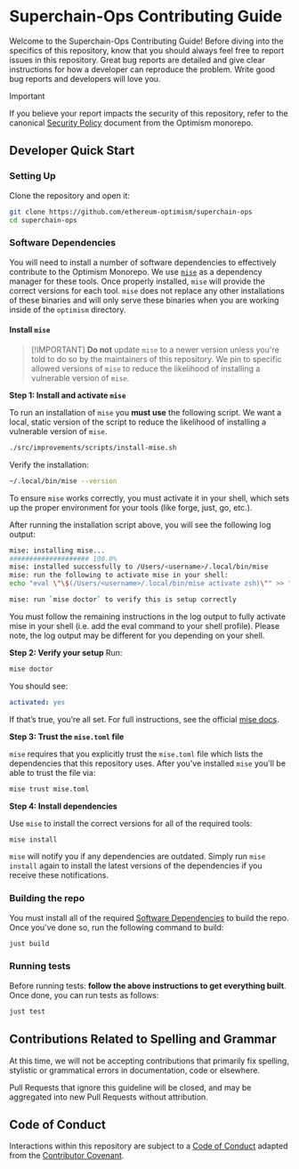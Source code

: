 # Superchain-Ops Contributing Guide

Welcome to the Superchain-Ops Contributing Guide!
Before diving into the specifics of this repository, know that you should always feel free to report issues in this repository.
Great bug reports are detailed and give clear instructions for how a developer can reproduce the problem.
Write good bug reports and developers will love you.

> [!IMPORTANT]
> If you believe your report impacts the security of this repository, refer to the canonical [Security Policy](https://github.com/ethereum-optimism/.github/blob/master/SECURITY.md) document from the Optimism monorepo.

## Developer Quick Start

### Setting Up

Clone the repository and open it:
```bash
git clone https://github.com/ethereum-optimism/superchain-ops
cd superchain-ops
```

### Software Dependencies

You will need to install a number of software dependencies to effectively contribute to the
Optimism Monorepo. We use [`mise`](https://mise.jdx.dev/) as a dependency manager for these tools.
Once properly installed, `mise` will provide the correct versions for each tool. `mise` does not
replace any other installations of these binaries and will only serve these binaries when you are
working inside of the `optimism` directory.

#### Install `mise`

> [!IMPORTANT] **Do not** update `mise` to a newer version unless you're told to do so by the maintainers of this repository. We pin to specific allowed versions of `mise` to reduce the likelihood of installing a vulnerable version of `mise`.

**Step 1: Install and activate `mise`**

To run an installation of `mise` you **must use** the following script. We want a local, static version of the script to reduce the likelihood of installing a vulnerable version of `mise`.

```bash
./src/improvements/scripts/install-mise.sh
```

Verify the installation:

```bash
~/.local/bin/mise --version
```

To ensure `mise` works correctly, you must activate it in your shell, which sets up the proper environment for your tools (like forge, just, go, etc.).

After running the installation script above, you will see the following log output:

```bash
mise: installing mise...
#################### 100.0%
mise: installed successfully to /Users/<username>/.local/bin/mise
mise: run the following to activate mise in your shell:
echo "eval \"\$(/Users/<username>/.local/bin/mise activate zsh)\"" >> "/Users/<username>/.zshrc"

mise: run `mise doctor` to verify this is setup correctly
```

You must follow the remaining instructions in the log output to fully activate mise in your shell (i.e. add the eval command to your shell profile). Please note, the log output may be different for you depending on your shell.


**Step 2: Verify your setup**
Run:
```sh
mise doctor
```
You should see:

```yaml
activated: yes
```
If that’s true, you’re all set. For full instructions, see the official [mise docs](https://github.com/foundry-rs/mise).


**Step 3: Trust the `mise.toml` file**

`mise` requires that you explicitly trust the `mise.toml` file which lists the dependencies that
this repository uses. After you've installed `mise` you'll be able to trust the file via:

```bash
mise trust mise.toml
```

**Step 4: Install dependencies**

Use `mise` to install the correct versions for all of the required tools:

```bash
mise install
```

`mise` will notify you if any dependencies are outdated. Simply run `mise install` again to install
the latest versions of the dependencies if you receive these notifications.

### Building the repo

You must install all of the required [Software Dependencies](#software-dependencies) to build the
repo. Once you've done so, run the following command to build:

```bash
just build
```

### Running tests

Before running tests: **follow the above instructions to get everything built**.
Once done, you can run tests as follows:

```bash
just test
```

## Contributions Related to Spelling and Grammar

At this time, we will not be accepting contributions that primarily fix spelling, stylistic or grammatical errors in documentation, code or elsewhere.

Pull Requests that ignore this guideline will be closed, and may be aggregated into new Pull Requests without attribution.

## Code of Conduct

Interactions within this repository are subject to a [Code of Conduct](https://github.com/ethereum-optimism/.github/blob/master/CODE_OF_CONDUCT.md) adapted from the [Contributor Covenant](https://www.contributor-covenant.org/version/1/4/code-of-conduct/).
